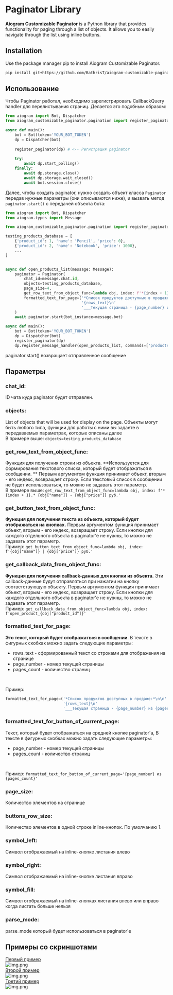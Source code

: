 # Paginator Library

**Aiogram Customizable Paginator** is a Python library that provides functionality for paging through a list of objects. It allows you to easily navigate through the list using inline buttons.

## Installation

Use the package manager pip to install Aiogram Customizable Paginator.

```bash
pip install git+https://github.com/BathrisT/aiogram-customizable-paginator
```

## Использование

Чтобы Paginator работал, необходимо зарегистрировать CallbackQuery handler для перелистывания страниц. Делается это подобным образом:
```python
from aiogram import Bot, Dispatcher
from aiogram_customizable_paginator.pagination import register_paginator

async def main():
    bot = Bot(token='YOUR_BOT_TOKEN')
    dp = Dispatcher(bot)
    
    register_paginator(dp) # <-- Регистрация paginator
    
    try:
        await dp.start_polling()
    finally:
        await dp.storage.close()
        await dp.storage.wait_closed()
        await bot.session.close()
```

Далее, чтобы создать paginator, нужно создать объект класса `Paginator` передав нужные параметры (они описываются ниже), и вызвать метод `paginator.start()` с передачей объекта бота:
```python
from aiogram import Bot, Dispatcher
from aiogram.types import Message

from aiogram_customizable_paginator.pagination import register_paginator, Paginator

testing_products_database = [
    {'product_id': 1, 'name': 'Pencil', 'price': 0},
    {'product_id': 2, 'name': 'Notebook', 'price': 1000},
    ...
]


async def open_products_list(message: Message):
    paginator = Paginator(
        chat_id=message.chat.id,
        objects=testing_products_database,
        page_size=4,
        get_row_text_from_object_func=lambda obj, index: f'*{index + 1}.* {obj["name"]} - {obj["price"]} руб.',
        formatted_text_for_page=('*Список продуктов доступных в продаже:*\n\n'
                                 '{rows_text}\n'
                                 '___Текущая страница - {page_number} из {pages_count}___')
    )
    await paginator.start(bot_instance=message.bot)

async def main():
    bot = Bot(token='YOUR_BOT_TOKEN')
    dp = Dispatcher(bot)
    register_paginator(dp)
    dp.register_message_handler(open_products_list, commands=['products'])
```
paginator.start() возвращает отправленное сообщение

## Параметры
### chat_id:
ID чата куда paginator будет отправлен.
### objects:
List of objects that will be used for display on the page. Объекты могут быть любого типа, функции для работы с ними вы задаете в передаваемых параметрах, которые описаны далее <br/>
В примере выше: `objects=testing_products_database`
### get_row_text_from_object_func:
Функция для получения строки из объекта. **Используется для формирования текстового списка, который будет отображаться в сообщении. **
Первым аргументом функция принимает объект, вторым - его индекс, возвращает строку. 
Если текстовый список в сообщении не будет использоваться, то можно не задавать этот параметр.<br/>
В примере выше: `get_row_text_from_object_func=lambda obj, index: f'*{index + 1}.* {obj["name"]} - {obj["price"]} руб.'`
### get_button_text_from_object_func:
**Функция для получения текста из объекта, который будет отображаться на кнопках.** 
Первым аргументом функция принимает объект, вторым - его индекс, возвращает строку.
Если кнопки для каждого отдельного объекта в paginator'е не нужны, то можно не задавать этот параметр.<br/>
Пример: `get_button_text_from_object_func=lambda obj, index: f'{obj["name"]} | {obj["price"]} руб.'`

### get_callback_data_from_object_func:
**Функция для получения callback-данных для кнопки из объекта.** Эти callback-данные будут отправляться при нажатии на кнопку соответствующую объекту.
Первым аргументом функция принимает объект, вторым - его индекс, возвращает строку.
Если кнопки для каждого отдельного объекта в paginator'е не нужны, то можно не задавать этот параметр.<br/>
Пример: `get_callback_data_from_object_func=lambda obj, index: f'open_product_{obj["product_id"]}'`


### formatted_text_for_page:
**Это текст, который будет отображаться в сообщении**.
В тексте в фигурных скобках можно задать следующие параметры:

- rows_text - сформированный текст со строками для отображения на странице
- page_number - номер текущей страницы
- pages_count - количество страниц
<br/>

Пример:
```python
formatted_text_for_page=('*Список продуктов доступных в продаже:*\n\n'
                         '{rows_text}\n'
                         '___Текущая страница - {page_number} из {pages_count}___')
```

### formatted_text_for_button_of_current_page:
Текст, который будет отображаться на средней кнопке paginator'а,
В тексте в фигурных скобках можно задать следующие параметры:
- page_number - номер текущей страницы
- pages_count - количество страниц
<br/>

Пример: `formatted_text_for_button_of_current_page='{page_number} из {pages_count}'`

### page_size:
Количество элементов на странице

### buttons_row_size:
Количество элементов в одной строке inline-кнопок. По умолчанию 1.

### symbol_left: 
Символ отображаемый на inline-кнопке листания влево
### symbol_right: 
Символ отображаемый на inline-кнопке листания вправо
### symbol_fill: 
Символ отображаемый на inline-кнопках листания влево или вправо когда листать больше нельзя
### parse_mode:
parse_mode который будет использоваться в paginator'е

## Примеры со скриншотами
[Первый пример](./examples/example_1.py)<br/>
![img.png](./img/img1.png)
<br/>
[Второй пример](./examples/example_2.py)<br/>
![img.png](./img/img2.png)
<br/>
[Третий пример](./examples/example_3.py)<br/>
![img.png](./img/img3.png)
